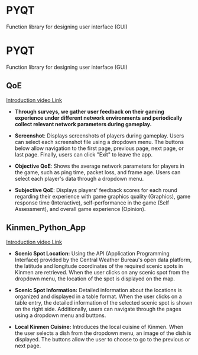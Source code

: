 # PYQT
Function library for designing user interface (GUI)
# PYQT
Function library for designing user interface (GUI)

## QoE
[Introduction video Link](https://youtu.be/mocs9sxl9x4)

- **Through surveys, we gather user feedback on their gaming experience under different network environments and periodically collect relevant network parameters during gameplay.**

- **Screenshot**: Displays screenshots of players during gameplay. Users can select each screenshot file using a dropdown menu. The buttons below allow navigation to the first page, previous page, next page, or last page. Finally, users can click "Exit" to leave the app.

- **Objective QoE**: Shows the average network parameters for players in the game, such as ping time, packet loss, and frame age. Users can select each player's data through a dropdown menu.

- **Subjective QoE**: Displays players' feedback scores for each round regarding their experience with game graphics quality (Graphics), game response time (Interactive), self-performance in the game (Self Assessment), and overall game experience (Opinion).
## Kinmen_Python_App
[Introduction video Link](https://youtu.be/aToHfPyB6lU)
- **Scenic Spot Location:** Using the API (Application Programming Interface) provided by the Central Weather Bureau's open data platform, the latitude and longitude coordinates of the required scenic spots in Kinmen are retrieved. When the user clicks on any scenic spot from the dropdown menu, the location of the spot is displayed on the map.

- **Scenic Spot Information:** Detailed information about the locations is organized and displayed in a table format. When the user clicks on a table entry, the detailed information of the selected scenic spot is shown on the right side. Additionally, users can navigate through the pages using a dropdown menu and buttons.

- **Local Kinmen Cuisine:** Introduces the local cuisine of Kinmen. When the user selects a dish from the dropdown menu, an image of the dish is displayed. The buttons allow the user to choose to go to the previous or next page.
